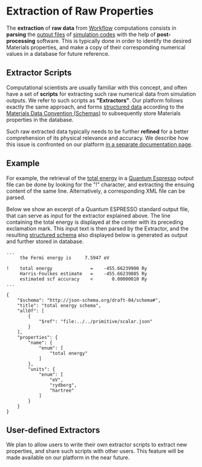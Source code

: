 # Extraction of Raw Properties

The **extraction** of **raw data** from [Workflow](../workflows/overview.md) computations consists in **parsing** the [output files](../data-on-disk/overview.md) of [simulation codes](../software/applications.md) with the help of **post-processing** software. This is typically done in order to identify the desired Materials properties, and make a copy of their corresponding numerical values in a database for future reference. 

## Extractor Scripts

Computational scientists are usually familiar with this concept, and often have a set of **scripts** for extracting such raw numerical data from simulation outputs. We refer to such scripts as **"Extractors"**. Our platform follows exactly the same approach, and forms [structured data](../data-structured/overview.md) according to the [Materials Data Convention (Schemas)](../data-structured/schemas.md) to subsequently store Materials properties in the database.

Such raw extracted data typically needs to be further **refined** for a better comprehension of its physical relevance and accuracy. We describe how this issue is confronted on our platform [in a separate documentation page](refinement.md).

## Example

For example, the retrieval of the [total energy](scalar/energies.md) in a [Quantum Espresso](../software/modeling/quantum-espresso.md) output file can be done by looking for the "!" character, and extracting the ensuing content of the same line. Alternatively, a corresponding XML file can be parsed.

Below we show an excerpt of a Quantum ESPRESSO standard output file, that can serve as input for the extractor explained above. The line containing the total energy is displayed at the center with its preceding exclamation mark. This input text is then parsed by the Extractor, and the resulting [structured schema](/data-structured/schemas.md) also displayed below is generated as output and further stored in database.

```tab="Extractor Input"
...
     the Fermi energy is     7.5947 eV

!    total energy              =    -455.66239900 Ry
     Harris-Foulkes estimate   =    -455.66239885 Ry
     estimated scf accuracy    <       0.00000010 Ry
...
```


```tab="Extractor Output"
{
    "$schema": "http://json-schema.org/draft-04/schema#",
    "title": "total energy schema",
    "allOf": [
        {
            "$ref": "file:../../primitive/scalar.json"
        }
    ],
    "properties": {
        "name": {
            "enum": [
                "total energy"
            ]
        },
        "units": {
            "enum": [
                "eV",
                "rydberg",
                "hartree"
            ]
        }
    }
}
```

## User-defined Extractors

We plan to allow users to write their own extractor scripts to extract new properties, and share such scripts with other users. This feature will be made available on our platform in the near future.
